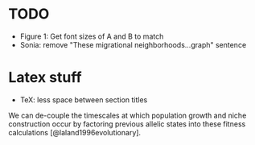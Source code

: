 # TODO
* Figure 1: Get font sizes of A and B to match
* Sonia: remove "These migrational neighborhoods...graph" sentence


# Latex stuff
* TeX: less space between section titles


We can de-couple the timescales at which population growth and niche                                                                                   
construction occur by factoring previous allelic states into these fitness                                                                             
calculations [@laland1996evolutionary].
